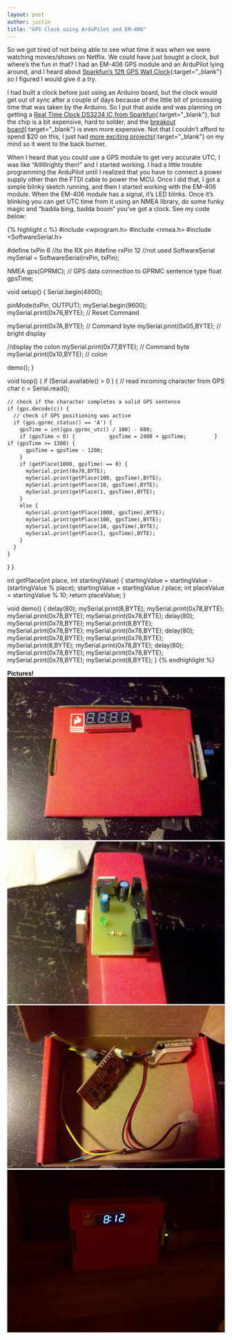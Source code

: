 ```yaml
---
layout: post
author: justin
title: "GPS Clock using ArduPilot and EM-406"
---
```

So we got tired of not being able to see what time it was when we were watching movies/shows on Netflix. We could have just bought a clock, but where’s the fun in that? I had an EM-406 GPS module and an ArduPilot lying around, and I heard about [Sparkfun’s 12ft GPS Wall Clock](http://www.sparkfun.com/tutorials/47){:target="_blank"} so I figured I would give it a try.

I had built a clock before just using an Arduino board, but the clock would get out of sync after a couple of days because of the little bit of processing time that was taken by the Arduino. So I put that aside and was planning on getting a [Real Time Clock DS3234 IC from Sparkfun](http://www.sparkfun.com/products/10079){:target="_blank"}, but the chip is a bit expensive, hard to solder, and the [breakout board](http://www.sparkfun.com/products/10160){:target="_blank"} is even more expensive. Not that I couldn’t afford to spend $20 on this, I just had [more exciting projects](http://justpushbuttons.com/blog/?page_id=117){:target="_blank"} on my mind so it went to the back burner.

When I heard that you could use a GPS module to get very accurate UTC, I was like “Allllllrighty then!” and I started working. I had a little trouble programming the ArduPilot until I realized that you have to connect a power supply other than the FTDI cable to power the MCU. Once I did that, I got a simple blinky sketch running, and then I started working with the EM-406 module. When the EM-406 module has a signal, it’s LED blinks. Once it’s blinking you can get UTC time from it using an NMEA library, do some funky magic and “badda bing, badda boom” you’ve got a clock. See my code below:

{% highlight c %}
#include <wprogram.h>
#include <nmea.h>
#include <SoftwareSerial.h>

#define txPin 6  //to the RX pin
#define rxPin 12  //not used
SoftwareSerial mySerial =  SoftwareSerial(rxPin, txPin);

NMEA gps(GPRMC);  // GPS data connection to GPRMC sentence type
float gpsTime;

void setup() {
  Serial.begin(4800);

   pinMode(txPin, OUTPUT);
   mySerial.begin(9600);
   mySerial.print(0x76,BYTE); // Reset Command

   mySerial.print(0x7A,BYTE); // Command byte
   mySerial.print(0x05,BYTE); // bright display

   //display the colon
   mySerial.print(0x77,BYTE); // Command byte
   mySerial.print(0x10,BYTE); // colon

   demo();
}

void loop() {
  if (Serial.available() > 0 ) {
    // read incoming character from GPS
    char c = Serial.read();

    // check if the character completes a valid GPS sentence
    if (gps.decode(c)) {
      // check if GPS positioning was active
      if (gps.gprmc_status() == 'A') {
        gpsTime = int(gps.gprmc_utc() / 100) - 600;
        if (gpsTime < 0) {           gpsTime = 2400 + gpsTime;         }         if (gpsTime >= 1300) {
          gpsTime = gpsTime - 1200;
        }
        if (getPlace(1000, gpsTime) == 0) {
          mySerial.print(0x78,BYTE);
          mySerial.print(getPlace(100, gpsTime),BYTE);
          mySerial.print(getPlace(10, gpsTime),BYTE);
          mySerial.print(getPlace(1, gpsTime),BYTE);
        }
        else {
          mySerial.print(getPlace(1000, gpsTime),BYTE);
          mySerial.print(getPlace(100, gpsTime),BYTE);
          mySerial.print(getPlace(10, gpsTime),BYTE);
          mySerial.print(getPlace(1, gpsTime),BYTE);
        }
      }
    }
  }
}

int getPlace(int place, int startingValue) {
  startingValue = startingValue - (startingValue % place);
  startingValue = startingValue / place;
  int placeValue = startingValue % 10;
  return placeValue;
}

void demo() {
  delay(80);
  mySerial.print(8,BYTE);
  mySerial.print(0x78,BYTE);
  mySerial.print(0x78,BYTE);
  mySerial.print(0x78,BYTE);
  delay(80);
  mySerial.print(0x78,BYTE);
  mySerial.print(8,BYTE);
  mySerial.print(0x78,BYTE);
  mySerial.print(0x78,BYTE);
  delay(80);
  mySerial.print(0x78,BYTE);
  mySerial.print(0x78,BYTE);
  mySerial.print(8,BYTE);
  mySerial.print(0x78,BYTE);
  delay(80);
  mySerial.print(0x78,BYTE);
  mySerial.print(0x78,BYTE);
  mySerial.print(0x78,BYTE);
  mySerial.print(8,BYTE);
}
{% endhighlight %}

**Pictures!**
![The front of it](/assets/img/clock-front.jpg)
![The power source](/assets/img/clock-power.jpg)
![The innards](/assets/img/clock-guts.jpg)
![Action shot!](/assets/img/clock-working.jpg)
